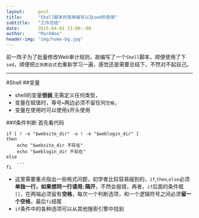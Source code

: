 ```yaml
---
layout:     post
title:      "Shell脚本的简单编写以及sed的使用"
subtitle:   "工作总结"
date:       2015-04-01 13:00::00
author:     "MarkWoo"
header-img: "img/home-bg.jpg"
---
```


前一阵子为了批量修改Web审计规则，故编写了一个`Shell`脚本，顺便使用了下`sed`，顺便把`正则表达式`也重新学习一遍，感觉还是需要总结下，不然对不起自己。

---
#Shell
##变量
- shell的变量**很弱**,无需定义任何类型，
- 变量在赋值时，等号`=`两边必须不留任何`空格`，
- 变量在使用时可以使用`$`开头使用

##if条件判断
首先看代码

```shell
if [ ! -e "$website_dir" -o ! -e "$weblogin_dir" ]
then
	echo "$website_dir 不存在"
	echo "$weblogin_dir 不存在"
else
    ...
fi
```

- 这里需要重点指出一些格式问题，初学者比较容易碰到的，`if`,`then`,`else`必须**单独一行，如果想同一行请用**`;`**隔开**，不然会报错，再者，`if`后面的条件框`[]`，在两端必须留有**空格**，每次一个判断选项，和一个逻辑符号之间必须**留一个空格**，最后`fi`结尾
- `if`条件中的各种选项可以从其他搜索引擎中找到

